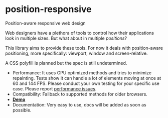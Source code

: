 # position-responsive
Position-aware responsive web design

Web designers have a plethora of tools to control how their applications look in multiple sizes.
But what about in multiple *positions*?

This library aims to provide these tools.
For now it deals with position-aware positioning, more specifically: viewport, window and screen-relative.

A CSS polyfill is planned but the spec is still undetermined.


* Performance: It uses GPU optimized methods and tries to minimize repainting. Tests show it can handle a lot of elements moving at once at 60 and 144 FPS. Please conduct your own testing for your specific use case. Please report [performance issues](https://github.com/GeKorm/position-responsive/labels/performance).
* Compatibility: Fallback to supported methods for older browsers.
* [**Demo**](http://www.gekorm.com/position-responsive/)
* Documentation: Very easy to use, docs will be added as soon as possible.
